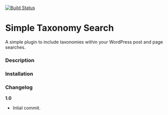 [![Build Status](https://travis-ci.org/rfmeier/simple-taxonomy-search.svg?branch=master)](https://travis-ci.org/rfmeier/simple-taxonomy-search)
# Simple Taxonomy Search

A simple plugin to include taxonomies within your WordPress post and page searches.

### Description

### Installation

### Changelog

**1.0**
- Intial commit.
